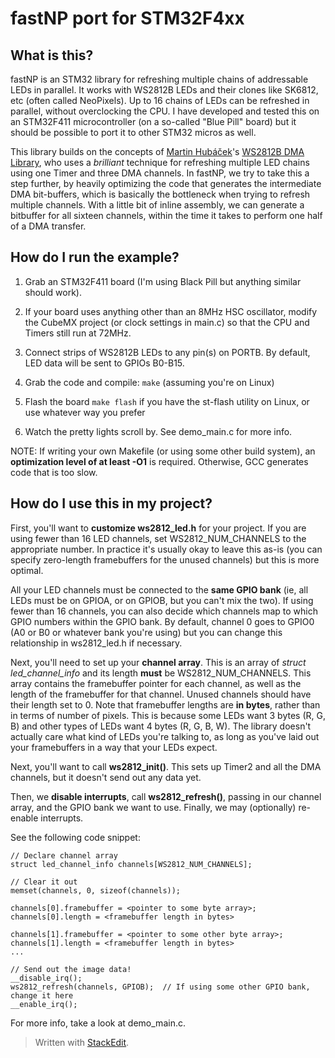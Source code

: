 # fastNP port for STM32F4xx

## What is this?
fastNP is an STM32 library for refreshing multiple chains of addressable LEDs in parallel. It works with WS2812B LEDs and their clones like SK6812, etc (often called NeoPixels). Up to 16 chains of LEDs can be refreshed in parallel, without overclocking the CPU. I have developed and tested this on an STM32F411 microcontroller (on a so-called "Blue Pill" board) but it should be possible to port it to other STM32 micros as well.


This library builds on the concepts of [Martin Hubáček](http://www.martinhubacek.cz/)'s  [WS2812B DMA Library](http://www.martinhubacek.cz/arm/improved-stm32-ws2812b-library), who uses a *brilliant* technique for refreshing multiple LED chains using one Timer and three DMA channels. In fastNP, we try to take this a step further, by heavily optimizing the code that generates the intermediate DMA bit-buffers, which is basically the bottleneck when trying to refresh multiple channels. With a little bit of inline assembly, we can generate a bitbuffer for all sixteen channels, within the time it takes to perform one half of a DMA transfer.

## How do I run the example?
1. Grab an STM32F411 board (I'm using Black Pill but anything similar should work).

2. If your board uses anything other than an 8MHz HSC oscillator, modify the CubeMX project (or clock settings in main.c) so that the CPU and Timers still run at 72MHz.

3. Connect strips of WS2812B LEDs to any pin(s) on PORTB. By default, LED data will be sent to GPIOs B0-B15.

4. Grab the code and compile:
``make``
(assuming you're on Linux)

5. Flash the board
``make flash`` if you have the st-flash utility on Linux, or use whatever way you prefer

6. Watch the pretty lights scroll by. See demo_main.c for more info.

NOTE: If writing your own Makefile (or using some other build system), an **optimization level of at least -O1** is required. Otherwise, GCC generates code that is too slow.

## How do I use this in my project?

First, you'll want to **customize ws2812_led.h** for your project. If you are using fewer than 16 LED channels, set WS2812_NUM_CHANNELS to the appropriate number. In practice it's usually okay to leave this as-is (you can specify zero-length framebuffers for the unused channels) but this is more optimal.

All your LED channels must be connected to the **same GPIO bank** (ie, all LEDs must be on GPIOA, or on GPIOB, but you can't mix the two). If using fewer than 16 channels, you can also decide which channels map to which GPIO numbers within the GPIO bank. By default, channel 0 goes to GPIO0 (A0 or B0 or whatever bank you're using) but you can change this relationship in ws2812_led.h if necessary.

Next, you'll need to set up your **channel array**. This is an array of *struct led_channel_info* and its length **must** be WS2812_NUM_CHANNELS. This array contains the framebuffer pointer for each channel, as well as the length of the framebuffer for that channel. Unused channels should have their length set to 0. Note that framebuffer lengths are **in bytes**, rather than in terms of number of pixels. This is because some LEDs want 3 bytes (R, G, B) and other types of LEDs want 4 bytes (R, G, B, W). The library doesn't actually care what kind of LEDs you're talking to, as long as you've laid out your framebuffers in a way that your LEDs expect.

Next, you'll want to call **ws2812_init()**. This sets up Timer2 and all the DMA channels, but it doesn't send out any data yet.

Then, we **disable interrupts**, call **ws2812_refresh()**, passing in our channel array, and the GPIO bank we want to use. Finally, we may (optionally) re-enable interrupts.

See the following code snippet:


```
// Declare channel array
struct led_channel_info channels[WS2812_NUM_CHANNELS];

// Clear it out
memset(channels, 0, sizeof(channels));

channels[0].framebuffer = <pointer to some byte array>;
channels[0].length = <framebuffer length in bytes>

channels[1].framebuffer = <pointer to some other byte array>;
channels[1].length = <framebuffer length in bytes>
...

// Send out the image data!
__disable_irq();
ws2812_refresh(channels, GPIOB);  // If using some other GPIO bank, change it here
__enable_irq();
```

For more info, take a look at demo_main.c.




> Written with [StackEdit](https://stackedit.io/).
